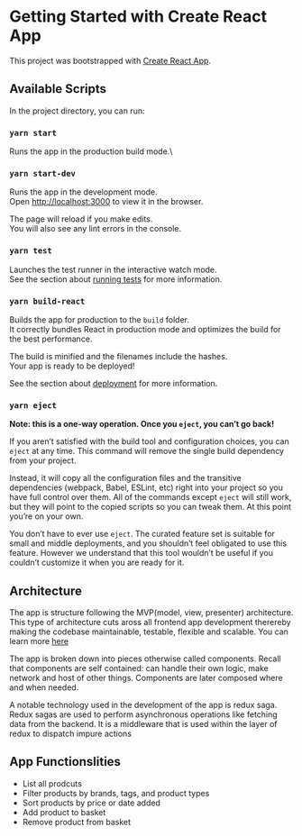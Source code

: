 # Getting Started with Create React App

This project was bootstrapped with [Create React App](https://github.com/facebook/create-react-app).

## Available Scripts

In the project directory, you can run:

### `yarn start`

Runs the app in the production build mode.\


### `yarn start-dev`

Runs the app in the development mode.\
Open [http://localhost:3000](http://localhost:3000) to view it in the browser.

The page will reload if you make edits.\
You will also see any lint errors in the console.

### `yarn test`

Launches the test runner in the interactive watch mode.\
See the section about [running tests](https://facebook.github.io/create-react-app/docs/running-tests) for more information.

### `yarn build-react`

Builds the app for production to the `build` folder.\
It correctly bundles React in production mode and optimizes the build for the best performance.

The build is minified and the filenames include the hashes.\
Your app is ready to be deployed!

See the section about [deployment](https://facebook.github.io/create-react-app/docs/deployment) for more information.

### `yarn eject`

**Note: this is a one-way operation. Once you `eject`, you can’t go back!**

If you aren’t satisfied with the build tool and configuration choices, you can `eject` at any time. This command will remove the single build dependency from your project.

Instead, it will copy all the configuration files and the transitive dependencies (webpack, Babel, ESLint, etc) right into your project so you have full control over them. All of the commands except `eject` will still work, but they will point to the copied scripts so you can tweak them. At this point you’re on your own.

You don’t have to ever use `eject`. The curated feature set is suitable for small and middle deployments, and you shouldn’t feel obligated to use this feature. However we understand that this tool wouldn’t be useful if you couldn’t customize it when you are ready for it.

## Architecture

The app is structure following the MVP(model, view, presenter) architecture. This type of architecture cuts aross all frontend app development therereby making the codebase maintainable, testable, flexible and scalable. You can learn more [here](https://khalilstemmler.com/articles/client-side-architecture/architecture)

The app is broken down into pieces otherwise called components. Recall that components are self contained: can handle their own logic, make network and host of other things. Components are later composed where and when needed.

A notable technology used in the development of the app is redux saga. Redux sagas are used to perform asynchronous operations like fetching data from the backend. It is a middleware that is used within the layer of redux to dispatch impure actions

## App Functionslities
- List all prodcuts
- Filter products by brands, tags, and product types
- Sort products by price or date added
- Add product to basket
- Remove product from basket